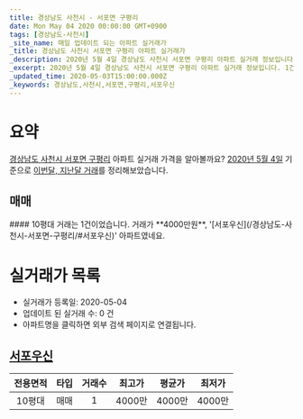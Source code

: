 ```yaml
---
title: 경상남도 사천시 - 서포면 구평리
date: Mon May 04 2020 00:00:00 GMT+0900
tags: [경상남도-사천시]
_site_name: 매일 업데이트 되는 아파트 실거래가
_title: 경상남도 사천시 서포면 구평리 아파트 실거래가
_description: 2020년 5월 4일 경상남도 사천시 서포면 구평리 아파트 실거래 정보입니다. 1건 아파트 정보가 있습니다.
_excerpt: 2020년 5월 4일 경상남도 사천시 서포면 구평리 아파트 실거래 정보입니다. 1건 아파트 정보가 있습니다.
_updated_time: 2020-05-03T15:00:00.000Z
_keywords: 경상남도,사천시,서포면,구평리,서포우신
---
```





# 요약
<ins>경상남도 사천시 서포면 구평리</ins> 아파트 실거래 가격을 알아볼까요? <ins>2020년 5월 4일</ins> 기준으로 <ins>이번달, 지난달 거래</ins>를 정리해보았습니다.

## 매매
<div class="container">
<div class="twelve columns" markdown="1">
#### 10평대
거래는 1건이었습니다. 거래가 **4000만원**, '[서포우신](/경상남도-사천시-서포면-구평리/#서포우신)' 아파트였네요.
</div>
</div>



# 실거래가 목록
- 실거래가 등록일: 2020-05-04
- 업데이트 된 실거래 수: 0 건
- 아파트명을 클릭하면 외부 검색 페이지로 연결됩니다.

## [서포우신](#서포우신)

|전용면적|타입|거래수|최고가|평균가|최저가|
|:---:|:---:|:---:|:---:|:---:|:---:|
|10평대|<span class="deal-type-1">매매</span>|1|4000만|4000만|4000만|

<br/>



